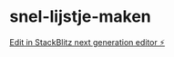 # snel-lijstje-maken

[Edit in StackBlitz next generation editor ⚡️](https://stackblitz.com/~/github.com/WoutPitje/snel-lijstje-maken)